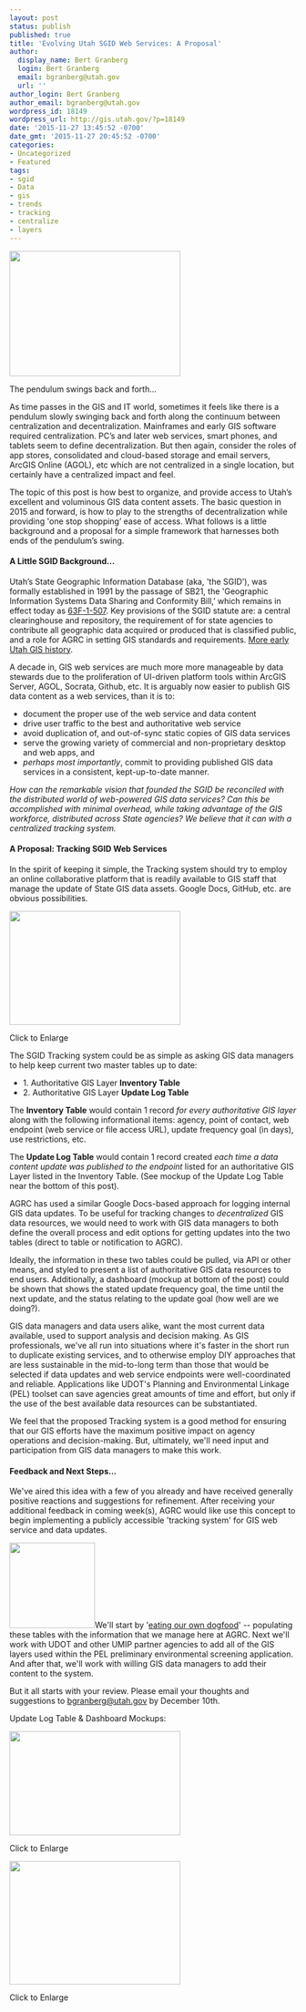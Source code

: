 ```yaml
---
layout: post
status: publish
published: true
title: 'Evolving Utah SGID Web Services: A Proposal'
author:
  display_name: Bert Granberg
  login: Bert Granberg
  email: bgranberg@utah.gov
  url: ''
author_login: Bert Granberg
author_email: bgranberg@utah.gov
wordpress_id: 18149
wordpress_url: http://gis.utah.gov/?p=18149
date: '2015-11-27 13:45:52 -0700'
date_gmt: '2015-11-27 20:45:52 -0700'
categories:
- Uncategorized
- Featured
tags:
- sgid
- Data
- gis
- trends
- tracking
- centralize
- layers
---
```

<div class="caption"><a href="{{ "/downloads/Screen-Shot-2015-11-27-at-12.39.23-PM.png" | prepend: site.baseurl }}"><img src="{{ "/images/Screen-Shot-2015-11-27-at-12.39.23-PM-300x220.png" | prepend: site.baseurl }}" alt="" title="The pendulum swings back and forth..." width="300" height="220" class="size-medium wp-image-18156" /></a><p class="caption-text">The pendulum swings back and forth...</p></div>As time passes in the GIS and IT world, sometimes it feels like there is a pendulum slowly swinging back and forth along the continuum between centralization and decentralization. Mainframes and early GIS software required centralization. PC’s and later web services, smart phones, and tablets seem to define decentralization. But then again, consider the roles of app stores, consolidated and cloud-based storage and email servers, ArcGIS Online (AGOL), etc which are not centralized in a single location, but certainly have a centralized impact and feel.</p>
<p>The topic of this post is how best to organize, and provide access to Utah’s excellent and voluminous GIS data content assets. The basic question in 2015 and forward, is how to play to the strengths of decentralization while providing 'one stop shopping’ ease of access. What follows is a little background and a proposal for a simple framework that harnesses both ends of the pendulum’s swing. </p>
<h4>A Little SGID Background...</h4>
<p>Utah’s State Geographic Information Database (aka, 'the SGID’), was formally established in 1991 by the passage of SB21, the 'Geographic Information Systems Data Sharing and Conformity Bill,’ which remains in effect today as <a href="http://le.utah.gov/xcode/Title63F/Chapter1/63F-1-S507.html">63F-1-507</a>. Key provisions of the SGID statute are: a central clearinghouse and repository, the requirement of for state agencies to contribute all geographic data acquired or produced that is classified public, and a role for AGRC in setting GIS standards and requirements. <a href="https://drive.google.com/file/d/0BxoOAQyOvGgac2wzV3g3X0lmX25oQlk3TDVDQVlwSV9TaVVn/view?usp=sharing">More early Utah GIS history</a>.</p>
<p>A decade in, GIS web services are much more more manageable by data stewards due to the proliferation of UI-driven platform tools within ArcGIS Server, AGOL, Socrata, Github, etc. It is arguably now easier to publish GIS data content as a web services, than it is to:</p>
<ul>
<li>document the proper use of the web service and data content</li>
<li>drive user traffic to the best and authoritative web service</li>
<li>avoid duplication of, and out-of-sync static copies of GIS data services</li>
<li>serve the growing variety of commercial and non-proprietary desktop and web apps, and</li>
<li><em>perhaps most importantly</em>, commit to providing published GIS data services in a consistent, kept-up-to-date manner.</li>
</ul>
<p><em>How can the remarkable vision that founded the SGID be reconciled with the distributed world of web-powered GIS data services? Can this be accomplished with minimal overhead, while taking advantage of the GIS workforce, distributed across State agencies? We believe that it can with a centralized tracking system.</em></p>
<h4>A Proposal: Tracking SGID Web Services</h4>
<p>In the spirit of keeping it simple, the Tracking system should try to employ an online collaborative platform that is readily available to GIS staff that manage the update of State GIS data assets. Google Docs, GitHub, etc. are obvious possibilities.</p>
<div class="caption"><a href="{{ "/downloads/Screen-Shot-2015-11-30-at-9.02.43-AM.png" | prepend: site.baseurl }}"><img src="{{ "/images/Screen-Shot-2015-11-30-at-9.02.43-AM-300x200.png" | prepend: site.baseurl }}" alt="" title="Data Elements: Authoritative GIS Layer Tracking" width="300" height="200" class="size-medium wp-image-18155" /></a><p class="caption-text">Click to Enlarge</p></div>
<p>The SGID Tracking system could be as simple as asking GIS data managers to help keep current two master tables up to date:</p>
<ul>
<li>1. Authoritative GIS Layer <strong>Inventory Table</strong></li>
<li>2. Authoritative GIS Layer <strong>Update Log Table</strong></li>
</ul>
<p>The <strong>Inventory Table</strong> would contain 1 record <em>for every authoritative GIS layer</em> along with the following informational items: agency, point of contact, web endpoint (web service or file access URL), update frequency goal (in days), use restrictions, etc.</p>
<p>The <strong>Update Log Table</strong> would contain 1 record created <em>each time a data content update was published to the endpoint</em> listed for an authoritative GIS Layer listed in the Inventory Table. (See mockup of the Update Log Table near the bottom of this post).</p>
<p>AGRC has used a similar Google Docs-based approach for logging internal GIS data updates. To be useful for tracking changes to <em>decentralized</em> GIS data resources, we would need to work with GIS data managers to both define the overall process and edit options for getting updates into the two tables (direct to table or notification to AGRC).</p>
<p>Ideally, the information in these two tables could be pulled, via API or other means, and styled to present a list of authoritative GIS data resources to end users. Additionally, a dashboard (mockup at bottom of the post) could be shown that shows the stated update frequency goal, the time until the next update, and the status relating to the update goal (how well are we doing?).</p>
<p>GIS data managers and data users alike, want the most current data available, used to support analysis and decision making. As GIS professionals, we've all run into situations where it's faster in the short run to duplicate existing services, and to otherwise employ DIY approaches that are less sustainable in the mid-to-long term than those that would be selected if data updates and web service endpoints were well-coordinated and reliable. Applications like UDOT's Planning and Environmental Linkage (PEL) toolset can save agencies great amounts of time and effort, but only if the use of the best available data resources can be substantiated. </p>
<p>We feel that the proposed Tracking system is a good method for ensuring that our GIS efforts have the maximum positive impact on agency operations and decision-making. But, ultimately, we'll need input and participation from GIS data managers to make this work.</p>
<h4>Feedback and Next Steps...</h4>
<p>We've aired this idea with a few of you already and have received generally positive reactions and suggestions for refinement. After receiving your additional feedback in coming week(s), AGRC would like use this concept to begin implementing a publicly accessible 'tracking system' for GIS web service and data updates. </p>
<p><a href="{{ "/downloads/Screen-Shot-2015-11-27-at-1.28.15-PM.png" | prepend: site.baseurl }}"><img src="{{ "/images/Screen-Shot-2015-11-27-at-1.28.15-PM-150x150.png" | prepend: site.baseurl }}" alt="" title="Screen Shot 2015-11-27 at 1.28.15 PM" width="150" height="150" class="inline-text-left" /></a>We'll start by '<a href="https://en.wikipedia.org/wiki/Eating_your_own_dog_food">eating our own dogfood</a>' -- populating these tables with the information that we manage here at AGRC. Next we'll work with UDOT and other UMIP partner agencies to add all of the GIS layers used within the PEL preliminary environmental screening application. And after that, we'll work with willing GIS data managers to add their content to the system.</p>
<p>But it all starts with your review. Please email your thoughts and suggestions to <a href="mailto:bgranberg@utah.gov?subject="Proposed UMIP GIS Data Tracking Comments" ">bgranberg@utah.gov</a> by December 10th.</p>
<p>Update Log Table & Dashboard Mockups:<br />
<div class="caption"><a href="{{ "/downloads/Screen-Shot-2015-11-27-at-1.02.08-PM.png" | prepend: site.baseurl }}"><img src="{{ "/images/Screen-Shot-2015-11-27-at-1.02.08-PM-300x183.png" | prepend: site.baseurl }}" alt="" title="Update Log Mockup" width="300" height="183" class="size-medium wp-image-18154" /></a><p class="caption-text">Click to Enlarge</p></div><div class="caption"><a href="{{ "/downloads/Screen-Shot-2015-11-27-at-1.01.51-PM.png" | prepend: site.baseurl }}"><img src="{{ "/images/Screen-Shot-2015-11-27-at-1.01.51-PM-300x217.png" | prepend: site.baseurl }}" alt="" title="SGID Update Dashboard Mockup" width="300" height="217" class="size-medium wp-image-18153" /></a><p class="caption-text">Click to Enlarge</p></div>
